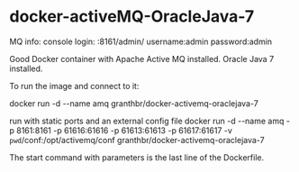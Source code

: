 docker-activeMQ-OracleJava-7
============================

MQ info:
console login: <containerIPAddress>:8161/admin/ 
username:admin
password:admin

Good Docker container with Apache Active MQ installed. Oracle Java 7 installed. 

To run the image and connect to it:

docker run -d --name amq granthbr/docker-activemq-oraclejava-7 

run with static ports and an external config file
docker run -d --name amq -p 8161:8161 -p 61616:61616 -p 61613:61613 -p 61617:61617 -v `pwd`/conf:/opt/activemq/conf granthbr/docker-activemq-oraclejava-7 


The start command with parameters is the last line of the Dockerfile.